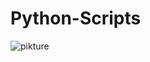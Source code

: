 # Python-Scripts
 ![pikture](https://softserve.academy/pluginfile.php/11749/mod_forum/intro/PYTHON%20FOR%20DEVOPS.jpg)
